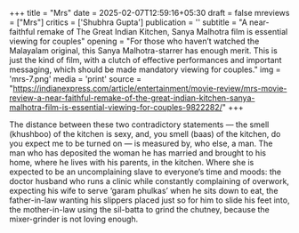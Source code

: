 +++
title = "Mrs"
date = 2025-02-07T12:59:16+05:30
draft = false
mreviews = ["Mrs"]
critics = ['Shubhra Gupta']
publication = ''
subtitle = "A near-faithful remake of The Great Indian Kitchen, Sanya Malhotra film is essential viewing for couples"
opening = "For those who haven’t watched the Malayalam original, this Sanya Malhotra-starrer has enough merit. This is just the kind of film, with a clutch of effective performances and important messaging, which should be made mandatory viewing for couples."
img = 'mrs-7.png'
media = 'print'
source = "https://indianexpress.com/article/entertainment/movie-review/mrs-movie-review-a-near-faithful-remake-of-the-great-indian-kitchen-sanya-malhotra-film-is-essential-viewing-for-couples-9822282/"
+++

The distance between these two contradictory statements — the smell (khushboo) of the kitchen is sexy, and, you smell (baas) of the kitchen, do you expect me to be turned on — is measured by, who else, a man. The man who has deposited the woman he has married and brought to his home, where he lives with his parents, in the kitchen. Where she is expected to be an uncomplaining slave to everyone’s time and moods: the doctor husband who runs a clinic while constantly complaining of overwork, expecting his wife to serve ‘garam phulkas’ when he sits down to eat, the father-in-law wanting his slippers placed just so for him to slide his feet into, the mother-in-law using the sil-batta to grind the chutney, because the mixer-grinder is not loving enough.
